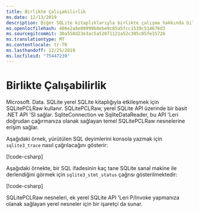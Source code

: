 ```yaml
---
title: Birlikte Çalışabilirlik
ms.date: 12/13/2019
description: Diğer SQLite kitaplıklarıyla birlikte çalışma hakkında bilgi edinin.
ms.openlocfilehash: 486e2a8e00999b8ebe9c85a5fcc1539c514676d3
ms.sourcegitcommit: 30a558d23e3ac5a52071121a52c305c85fe15726
ms.translationtype: MT
ms.contentlocale: tr-TR
ms.lasthandoff: 12/25/2019
ms.locfileid: "75447239"
---
```

# <a name="interoperability"></a>Birlikte Çalışabilirlik

Microsoft. Data. SQLite yerel SQLite kitaplığıyla etkileşmek için SQLitePCLRaw kullanır. SQLitePCLRaw, yerel SQLite API üzerinde bir basit .NET API 'SI sağlar. SqliteConnection ve SqliteDataReader, bu API 'Leri doğrudan çağırmanıza olanak sağlayan temel SQLitePCLRaw nesnelerine erişim sağlar.

Aşağıdaki örnek, yürütülen SQL deyimlerini konsola yazmak için `sqlite3_trace` nasıl çağrılacağını gösterir:

[!code-csharp[](../../../../samples/snippets/standard/data/sqlite/InteropSample/Program.cs?name=snippet_Trace)]

Aşağıdaki örnekte, bir SQL ifadesinin kaç tane SQLite sanal makine ile derlendiğini görmek için `sqlite3_stmt_status` çağrısı gösterilmektedir:

[!code-csharp[](../../../../samples/snippets/standard/data/sqlite/InteropSample/Program.cs?name=snippet_StatementStatus)]

SQLitePCLRaw nesneleri, ek yerel SQLite API 'Leri P/Invoke yapmanıza olanak sağlayan yerel nesneler için bir işaretçi da sunar.
